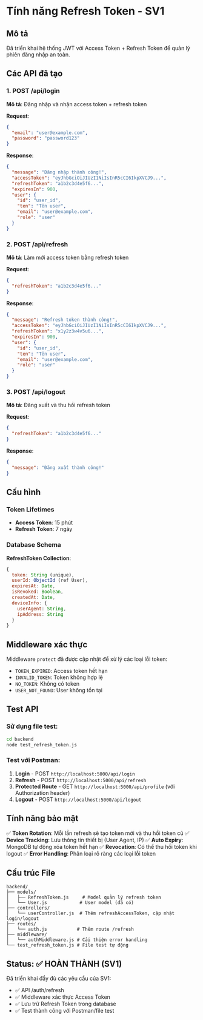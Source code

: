 # Tính năng Refresh Token - SV1

## Mô tả
Đã triển khai hệ thống JWT với Access Token + Refresh Token để quản lý phiên đăng nhập an toàn.

## Các API đã tạo

### 1. POST /api/login
**Mô tả**: Đăng nhập và nhận access token + refresh token

**Request**:
```json
{
  "email": "user@example.com",
  "password": "password123"
}
```

**Response**:
```json
{
  "message": "Đăng nhập thành công!",
  "accessToken": "eyJhbGciOiJIUzI1NiIsInR5cCI6IkpXVCJ9...", 
  "refreshToken": "a1b2c3d4e5f6...",
  "expiresIn": 900,
  "user": {
    "id": "user_id",
    "ten": "Tên user",
    "email": "user@example.com",
    "role": "user"
  }
}
```

### 2. POST /api/refresh
**Mô tả**: Làm mới access token bằng refresh token

**Request**:
```json
{
  "refreshToken": "a1b2c3d4e5f6..."
}
```

**Response**:
```json
{
  "message": "Refresh token thành công!",
  "accessToken": "eyJhbGciOiJIUzI1NiIsInR5cCI6IkpXVCJ9...",
  "refreshToken": "x1y2z3w4v5u6...",
  "expiresIn": 900,
  "user": {
    "id": "user_id",
    "ten": "Tên user", 
    "email": "user@example.com",
    "role": "user"
  }
}
```

### 3. POST /api/logout
**Mô tả**: Đăng xuất và thu hồi refresh token

**Request**:
```json
{
  "refreshToken": "a1b2c3d4e5f6..."
}
```

**Response**:
```json
{
  "message": "Đăng xuất thành công!"
}
```

## Cấu hình

### Token Lifetimes
- **Access Token**: 15 phút
- **Refresh Token**: 7 ngày

### Database Schema
**RefreshToken Collection**:
```javascript
{
  token: String (unique),
  userId: ObjectId (ref User),
  expiresAt: Date,
  isRevoked: Boolean,
  createdAt: Date,
  deviceInfo: {
    userAgent: String,
    ipAddress: String
  }
}
```

## Middleware xác thực

Middleware `protect` đã được cập nhật để xử lý các loại lỗi token:
- `TOKEN_EXPIRED`: Access token hết hạn
- `INVALID_TOKEN`: Token không hợp lệ
- `NO_TOKEN`: Không có token
- `USER_NOT_FOUND`: User không tồn tại

## Test API

### Sử dụng file test:
```bash
cd backend
node test_refresh_token.js
```

### Test với Postman:

1. **Login** - POST `http://localhost:5000/api/login`
2. **Refresh** - POST `http://localhost:5000/api/refresh` 
3. **Protected Route** - GET `http://localhost:5000/api/profile` (với Authorization header)
4. **Logout** - POST `http://localhost:5000/api/logout`

## Tính năng bảo mật

✅ **Token Rotation**: Mỗi lần refresh sẽ tạo token mới và thu hồi token cũ
✅ **Device Tracking**: Lưu thông tin thiết bị (User Agent, IP)
✅ **Auto Expiry**: MongoDB tự động xóa token hết hạn
✅ **Revocation**: Có thể thu hồi token khi logout
✅ **Error Handling**: Phân loại rõ ràng các loại lỗi token

## Cấu trúc File

```
backend/
├── models/
│   ├── RefreshToken.js     # Model quản lý refresh token
│   └── User.js            # User model (đã có)
├── controllers/
│   └── userController.js  # Thêm refreshAccessToken, cập nhật login/logout
├── routes/
│   └── auth.js           # Thêm route /refresh
├── middleware/
│   └── authMiddleware.js # Cải thiện error handling
└── test_refresh_token.js # File test tự động
```

## Status: ✅ HOÀN THÀNH (SV1)

Đã triển khai đầy đủ các yêu cầu của SV1:
- ✅ API /auth/refresh
- ✅ Middleware xác thực Access Token  
- ✅ Lưu trữ Refresh Token trong database
- ✅ Test thành công với Postman/file test